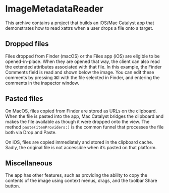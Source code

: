 #  ImageMetadataReader

This archive contains a project that builds an iOS/Mac Catalyst app that
demonstrates how to read xattrs when a user drops a file onto a target.

## Dropped files

Files dropped from Finder (macOS) or the Files app (iOS) are eligible to be
opened-in-place. When they are opened that way, the client can also read the
extended attributes associated with that file. In this example, the Finder
Comments field is read and shown below the image. You can edit these comments
by pressing ⌘I with the file selected in Finder, and entering the comments in
the inspector window.

## Pasted files

On MacOS, files copied from Finder are stored as URLs on the clipboard. When
the file is pasted into the app, Mac Catalyst bridges the clipboard and makes
the file available as though it were dropped onto the view. The method
`paste(itemProviders:)` is the common funnel that processes the file both via
Drop and Paste.

On iOS, files are copied immediately and stored in the clipboard cache. Sadly,
the original file is not accessible when it’s pasted on that platform.

## Miscellaneous

The app has other features, such as providing the ability to copy the contents
of the image using context menus, drags, and the toolbar Share button.

